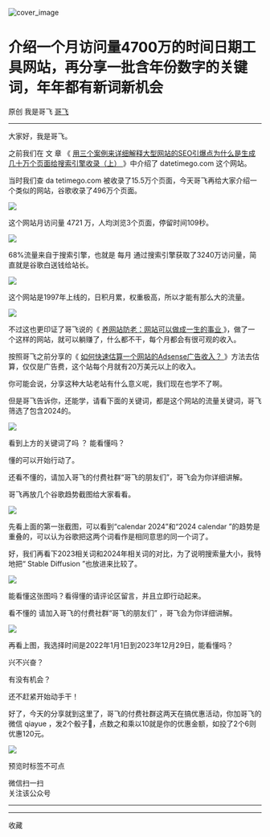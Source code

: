 ![cover_image](https://mmbiz.qpic.cn/sz_mmbiz_jpg/LBrX00GQeicvTicmKJM5QIxrUJFjFjnXbpmQbWeJtgmWEWiaicWeecYoSibk9WoQNUlZFz51squ02Qkhp4Mk2swD2cQ/0?wx_fmt=jpeg)

#  介绍一个月访问量4700万的时间日期工具网站，再分享一批含年份数字的关键词，年年都有新词新机会

原创  我是哥飞  [ 哥飞 ](javascript:void\(0\);)

__ _ _ _ _

大家好，我是哥飞。  

之前我们在  文  章  《 [ 用三个案例来详细解释大型网站的SEO引爆点为什么是生成几十万个页面给搜索引擎收录（上）
](http://mp.weixin.qq.com/s?__biz=MjM5OTIzMzYyMA==&mid=2650079621&idx=1&sn=bd8eb1dad5ad6e864088134cef6fa3c0&chksm=bf3f30be8848b9a8bad4cb825e22d1739c267ec4d67c2f07f56067ee07d36c48b766f5606267&scene=21#wechat_redirect)
》中介绍了 datetimego.com 这个网站。

当时我们查  da  tetimego.com 被收录了15.5万个页面，今天哥飞再给大家介绍一个类似的网站，谷歌收录了496万个页面。  

![](https://mmbiz.qpic.cn/sz_mmbiz_png/LBrX00GQeicvTicmKJM5QIxrUJFjFjnXbp3X6eqibcqTAZ96vYZ4DiaXGhQjHC5Zp1OfxbEpkIAQWb4T0sWVPicPzuQ/640?wx_fmt=png&from=appmsg)

这个网站月访问量 4721 万，人均浏览3个页面，停留时间109秒。  

![](https://mmbiz.qpic.cn/sz_mmbiz_png/LBrX00GQeicvTicmKJM5QIxrUJFjFjnXbpmqCLLUvQwBxnSrfqkxRwNDpSdEzN519RZMVL87QwtOsLIjZhjibAHzw/640?wx_fmt=png&from=appmsg)

68%流量来自于搜索引擎，也就是  每月  通过搜索引擎获取了3240万访问量，简直就是谷歌白送钱给站长。

![](https://mmbiz.qpic.cn/sz_mmbiz_png/LBrX00GQeicvTicmKJM5QIxrUJFjFjnXbpDuPibD8YuicCkjUxL5wSAAQhia8wDaGBhKWpajeNnfNExohUFZwwE6NYg/640?wx_fmt=png&from=appmsg)

这个网站是1997年上线的，日积月累，权重极高，所以才能有那么大的流量。  

![](https://mmbiz.qpic.cn/sz_mmbiz_png/LBrX00GQeicvTicmKJM5QIxrUJFjFjnXbpuNibDjiboMnZtibZ3Nga3TMWh3F73IIo36nBejzHceHcu3ZqWHxq0IDAA/640?wx_fmt=png&from=appmsg)

不过这也更印证了哥飞说的《  [ 养网站防老：网站可以做成一生的事业
](http://mp.weixin.qq.com/s?__biz=MjM5OTIzMzYyMA==&mid=2650080601&idx=1&sn=676b0fff888c93fd63b283e87a3c75d2&chksm=bf3f34628848bd74e4a6ebac72806e89be8bbc9440196edf14cf4f08837f3a81970070a21da2&scene=21#wechat_redirect)
》，做了一个这样的网站，就可以躺赚了，什么都不干，每个月都会有很可观的收入。

按照哥飞之前分享的《 [ 如何快速估算一个网站的Adsense广告收入？
](http://mp.weixin.qq.com/s?__biz=MjM5OTIzMzYyMA==&mid=2650079918&idx=1&sn=02ea84be5ed709533289850e3d719ad2&chksm=bf3f33958848ba833f68d1815d2e9d2ef729409f855a3b335b50cf0d47d413e98d771a6b1a2f&scene=21#wechat_redirect)
》方法去估算，仅仅是广告费，这个站每个月就有20万美元以上的收入。  

你可能会说，分享这种大站老站有什么意义呢，我们现在也学不了啊。  

但是哥飞告诉你，还能学，请看下面的关键词，都是这个网站的流量关键词，哥飞筛选了包含2024的。

![](https://mmbiz.qpic.cn/sz_mmbiz_png/LBrX00GQeicvTicmKJM5QIxrUJFjFjnXbpAyySPqE7ibrqqZiacCicE1wSweLia6DFDLuzawje5e2oXNlDjichG0XNqicw/640?wx_fmt=png&from=appmsg)

看到上方的关键词了吗  ？  能看懂吗？

懂的可以开始行动了。  

还看不懂的，请加入哥飞的付费社群“哥飞的朋友们”，哥飞会为你详细讲解。

哥飞再放几个谷歌趋势截图给大家看看。  

![](https://mmbiz.qpic.cn/sz_mmbiz_png/LBrX00GQeicvTicmKJM5QIxrUJFjFjnXbpA9qzaxPYkwqsfykicTQeCoYMTibe6qL9HribmmQ1mQgMicic4W9icZP9V0nQ/640?wx_fmt=png&from=appmsg)

先看上面的第一张截图，可以看到“calendar 2024”和“2024  calendar
”的趋势是重叠的，可以认为谷歌把这两个词看作是相同意思的同一个词了。  

好，我们再看下2023相关词和2024年相关词的对比，为了说明搜索量大小，我特地把“  Stable Diffusion  ”也放进来比较了。  

![](https://mmbiz.qpic.cn/sz_mmbiz_png/LBrX00GQeicvTicmKJM5QIxrUJFjFjnXbpVk5s3yiaQNsRwg4jUFtLDr309qpnse9PXy7c5dTvCCBjLUicSHOAVibSw/640?wx_fmt=png&from=appmsg)

能看懂这张图吗？看得懂的请评论区留言，并且立即行动起来。  

看不懂的  请加入哥飞的付费社群“哥飞的朋友们”  ，哥飞会为你详细讲解。

![](https://mmbiz.qpic.cn/sz_mmbiz_png/LBrX00GQeicvTicmKJM5QIxrUJFjFjnXbpbS6dxar0xJ1OQoR4uyq7YiaF3ubzic7ncQSeagquFSGRPDoAYIACsDeg/640?wx_fmt=png&from=appmsg)

再看上图，我选择时间是2022年1月1日到2023年12月29日，能看懂吗？  

兴不兴奋？  

有没有机会？  

还不赶紧开始动手干！  

好了，今天的分享就到这里了，哥飞的付费社群这两天在搞优惠活动，你加哥飞的微信 qiayue
，发2个骰子🎲，点数之和乘以10就是你的优惠金额，如投了2个6则优惠120元。  

![](https://mmbiz.qpic.cn/sz_mmbiz_png/LBrX00GQeicsG8Pro6O9Hu75bIIiafZVPs3qlYeaNNJ1BpqNplEGgibL5m1bcq8a1N1rzoI5lia8aJjtHfgiaAADJJQ/640?wx_fmt=png)

预览时标签不可点

微信扫一扫  
关注该公众号





****



****



  收藏

